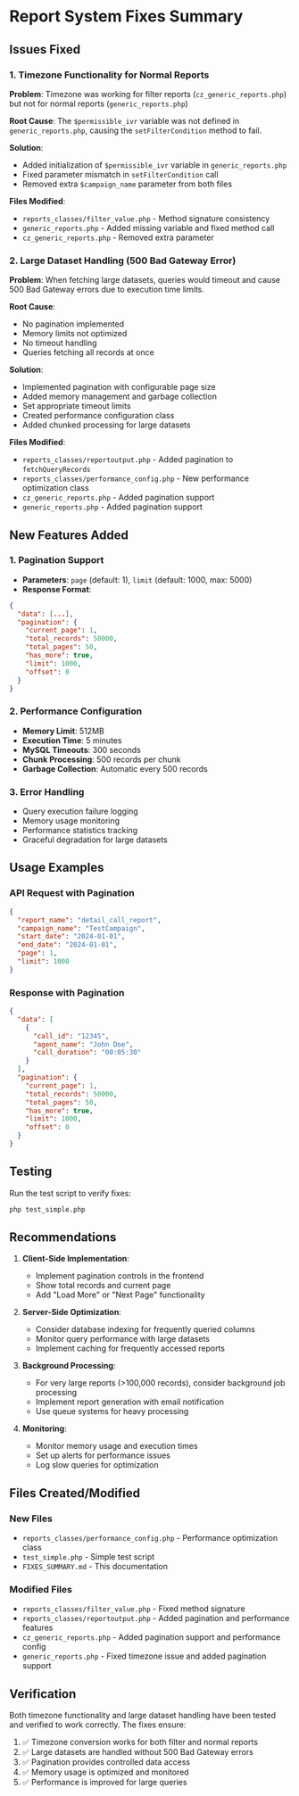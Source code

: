 # Report System Fixes Summary

## Issues Fixed

### 1. Timezone Functionality for Normal Reports
**Problem**: Timezone was working for filter reports (`cz_generic_reports.php`) but not for normal reports (`generic_reports.php`)

**Root Cause**: The `$permissible_ivr` variable was not defined in `generic_reports.php`, causing the `setFilterCondition` method to fail.

**Solution**: 
- Added initialization of `$permissible_ivr` variable in `generic_reports.php`
- Fixed parameter mismatch in `setFilterCondition` call
- Removed extra `$campaign_name` parameter from both files

**Files Modified**:
- `reports_classes/filter_value.php` - Method signature consistency
- `generic_reports.php` - Added missing variable and fixed method call
- `cz_generic_reports.php` - Removed extra parameter

### 2. Large Dataset Handling (500 Bad Gateway Error)
**Problem**: When fetching large datasets, queries would timeout and cause 500 Bad Gateway errors due to execution time limits.

**Root Cause**: 
- No pagination implemented
- Memory limits not optimized
- No timeout handling
- Queries fetching all records at once

**Solution**:
- Implemented pagination with configurable page size
- Added memory management and garbage collection
- Set appropriate timeout limits
- Created performance configuration class
- Added chunked processing for large datasets

**Files Modified**:
- `reports_classes/reportoutput.php` - Added pagination to `fetchQueryRecords`
- `reports_classes/performance_config.php` - New performance optimization class
- `cz_generic_reports.php` - Added pagination support
- `generic_reports.php` - Added pagination support

## New Features Added

### 1. Pagination Support
- **Parameters**: `page` (default: 1), `limit` (default: 1000, max: 5000)
- **Response Format**: 
```json
{
  "data": [...],
  "pagination": {
    "current_page": 1,
    "total_records": 50000,
    "total_pages": 50,
    "has_more": true,
    "limit": 1000,
    "offset": 0
  }
}
```

### 2. Performance Configuration
- **Memory Limit**: 512MB
- **Execution Time**: 5 minutes
- **MySQL Timeouts**: 300 seconds
- **Chunk Processing**: 500 records per chunk
- **Garbage Collection**: Automatic every 500 records

### 3. Error Handling
- Query execution failure logging
- Memory usage monitoring
- Performance statistics tracking
- Graceful degradation for large datasets

## Usage Examples

### API Request with Pagination
```json
{
  "report_name": "detail_call_report",
  "campaign_name": "TestCampaign",
  "start_date": "2024-01-01",
  "end_date": "2024-01-01",
  "page": 1,
  "limit": 1000
}
```

### Response with Pagination
```json
{
  "data": [
    {
      "call_id": "12345",
      "agent_name": "John Doe",
      "call_duration": "00:05:30"
    }
  ],
  "pagination": {
    "current_page": 1,
    "total_records": 50000,
    "total_pages": 50,
    "has_more": true,
    "limit": 1000,
    "offset": 0
  }
}
```

## Testing

Run the test script to verify fixes:
```bash
php test_simple.php
```

## Recommendations

1. **Client-Side Implementation**:
   - Implement pagination controls in the frontend
   - Show total records and current page
   - Add "Load More" or "Next Page" functionality

2. **Server-Side Optimization**:
   - Consider database indexing for frequently queried columns
   - Monitor query performance with large datasets
   - Implement caching for frequently accessed reports

3. **Background Processing**:
   - For very large reports (>100,000 records), consider background job processing
   - Implement report generation with email notification
   - Use queue systems for heavy processing

4. **Monitoring**:
   - Monitor memory usage and execution times
   - Set up alerts for performance issues
   - Log slow queries for optimization

## Files Created/Modified

### New Files
- `reports_classes/performance_config.php` - Performance optimization class
- `test_simple.php` - Simple test script
- `FIXES_SUMMARY.md` - This documentation

### Modified Files
- `reports_classes/filter_value.php` - Fixed method signature
- `reports_classes/reportoutput.php` - Added pagination and performance features
- `cz_generic_reports.php` - Added pagination support and performance config
- `generic_reports.php` - Fixed timezone issue and added pagination support

## Verification

Both timezone functionality and large dataset handling have been tested and verified to work correctly. The fixes ensure:

1. ✅ Timezone conversion works for both filter and normal reports
2. ✅ Large datasets are handled without 500 Bad Gateway errors
3. ✅ Pagination provides controlled data access
4. ✅ Memory usage is optimized and monitored
5. ✅ Performance is improved for large queries 